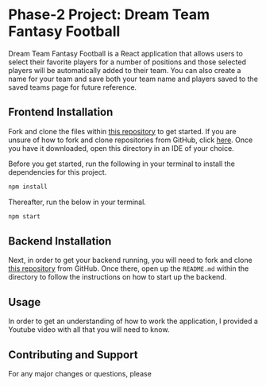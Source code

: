 # Phase-2 Project: Dream Team Fantasy Football

Dream Team Fantasy Football is a React application that allows users to select their favorite players for a number of positions and those selected players will be automatically added to their team. You can also create a name for your team and save both your team name and players saved to the saved teams page for future reference.

## Frontend Installation

Fork and clone the files within [this repository](https://github.com/JWehder/phase-2-project) to get started. If you are unsure of how to fork and clone repositories from GitHub, click [here](https://docs.github.com/en/desktop/contributing-and-collaborating-using-github-desktop/adding-and-cloning-repositories/cloning-and-forking-repositories-from-github-desktop). Once you have it downloaded, open this directory in an IDE of your choice. 

Before you get started, run the following in your terminal to install the dependencies for this project.

```sh
npm install 
```
Thereafter, run the below in your terminal.

```sh
npm start
```

## Backend Installation

Next, in order to get your backend running, you will need to fork and clone [this repository](https://github.com/JWehder/json-server-template) from GitHub. Once there, open up the `README.md` within the directory to follow the instructions on how to start up the backend.

## Usage

In order to get an understanding of how to work the application, I provided a Youtube video with all that you will need to know.

## Contributing and Support 

For any major changes or questions, please



